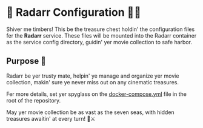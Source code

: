 # 🎥 Radarr Configuration 🏴‍☠️

Shiver me timbers! This be the treasure chest holdin' the configuration files fer the **Radarr** service. These files will be mounted into the Radarr container as the service config directory, guidin' yer movie collection to safe harbor.

## Purpose 🌊

Radarr be yer trusty mate, helpin' ye manage and organize yer movie collection, makin' sure ye never miss out on any cinematic treasures.

Fer more details, set yer spyglass on the [docker-compose.yml](../../docker-compose.yml) file in the root of the repository.

May yer movie collection be as vast as the seven seas, with hidden treasures awaitin' at every turn! 🌊⚔️
